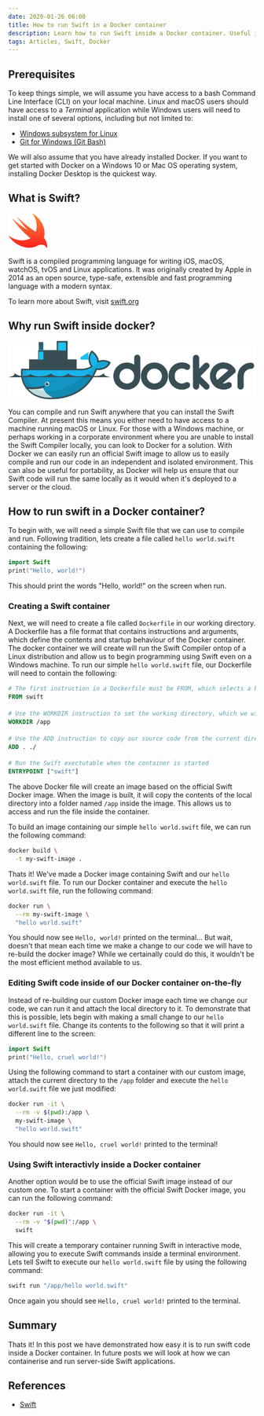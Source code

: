 ```yaml
---
date: 2020-01-26 06:00
title: How to run Swift in a Docker container
description: Learn how to run Swift inside a Docker container. Useful if you don't always have access to a machine running macOS or Linux to compile your code.
tags: Articles, Swift, Docker
---
```


## Prerequisites
To keep things simple, we will assume you have access to a bash Command Line Interface (CLI) on your local machine. Linux and macOS users should have access to a _Terminal_ application while Windows users will need to install one of several options, including but not limited to:

* [Windows subsystem for Linux](https://docs.microsoft.com/en-us/windows/wsl/install-win10)
* [Git for Windows (Git Bash)](https://gitforwindows.org)

We will also assume that you have already installed Docker. If you want to get started with Docker on a Windows 10 or Mac OS operating system, installing Docker Desktop is the quickest way.

## What is Swift?

![Swift logo](/images/posts/swift-logo.svg)

Swift is a compiled programming language for writing iOS, macOS, watchOS, tvOS and Linux applications. It was originally created by Apple in 2014 as an open source, type-safe, extensible and fast programming language with a modern syntax.

To learn more about Swift, visit [swift.org](https://swift.org)

## Why run Swift inside docker?

![Docker logo](/images/posts/docker-logo.svg)

You can compile and run Swift anywhere that you can install the Swift Compiler. At present this means you either need to have access to a machine running macOS or Linux. For those with a Windows machine, or perhaps working in a corporate environment where you are unable to install the Swift Compiler locally, you can look to Docker for a solution. With Docker we can easily run an official Swift image to allow us to easily compile and run our code in an independent and isolated environment. This can also be useful for portability, as Docker will help us ensure that our Swift code will run the same locally as it would when it's deployed to a server or the cloud.

## How to run swift in a Docker container?
To begin with, we will need a simple Swift file that we can use to compile and run. Following tradition, lets create a file called `hello world.swift` containing the following:
```swift
import Swift
print("Hello, world!")
```

This should print the words "Hello, world!" on the screen when run.

### Creating a Swift container
Next, we will need to create a file called `Dockerfile` in our working directory. A Dockerfile has a file format that contains instructions and arguments, which define the contents and startup behaviour of the Docker container. The docker container we will create will run the Swift Compiler ontop of a Linux distribution and allow us to begin programming using Swift even on a Windows machine. To run our simple `hello world.swift` file, our Dockerfile will need to contain the following:
```dockerfile
# The first instruction in a Dockerfile must be FROM, which selects a base image. Since it's recommended to use official Docker images, we will use the official image
FROM swift

# Use the WORKDIR instruction to set the working directory, which we will use to store the code we want to run
WORKDIR /app

# Use the ADD instruction to copy our source code from the current directory into the working directory
ADD . ./

# Run the Swift exectutable when the container is started
ENTRYPOINT ["swift"]
```

The above Docker file will create an image based on the official Swift Docker image. When the image is built, it will copy the contents of the local directory into a folder named `/app` inside the image. This allows us to access and run the file inside the container. 

To build an image containing our simple `hello world.swift` file, we can run the following command:
```bash
docker build \
  -t my-swift-image .
```

Thats it! We've made a Docker image containing Swift and our `hello world.swift` file. To run our Docker container and execute the `hello world.swift` file, run the following command:
```bash
docker run \
  --rm my-swift-image \
  "hello world.swift"
```
You should now see `Hello, world!` printed on the terminal... But wait, doesn't that mean each time we make a change to our code we will have to re-build the docker image? While we certainally could do this, it wouldn't be the most efficient method available to us.

### Editing Swift code inside of our Docker container on-the-fly
Instead of re-building our custom Docker image each time we change our code, we can run it and attach the local directory to it. To demonstrate that this is possible, lets begin with making a small change to our `hello world.swift` file. Change its contents to the following so that it will print a different line to the screen:
```swift
import Swift
print("Hello, cruel world!")
```

Using the following command to start a container with our custom image, attach the current directory to the `/app` folder and execute the `hello world.swift` file we just modified:
```bash
docker run -it \
  --rm -v $(pwd):/app \
  my-swift-image \
  "hello world.swift"
```
You should now see `Hello, cruel world!` printed to the terminal!

### Using Swift interactivly inside a Docker container
Another option would be to use the official Swift image instead of our custom one. To start a container with the official Swift Docker image, you can run the following command:
```bash
docker run -it \
  --rm -v "$(pwd)":/app \
  swift
```
This will create a temporary container running Swift in interactive mode, allowing you to execute Swift commands inside a terminal environment. Lets tell Swift to execute our  `hello world.swift` file by using the following command:
```bash
swift run "/app/hello world.swift"
```
Once again you should see `Hello, cruel world!` printed to the terminal.

## Summary
Thats it! In this post we have demonstrated how easy it is to run swift code inside a Docker container. In future posts we will look at how we can containerise and run server-side Swift applications.

## References
- [Swift][1]

[1]: https://swift.org/ "swift.org"
